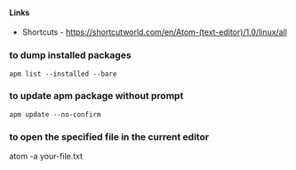 #### Links

- Shortcuts - https://shortcutworld.com/en/Atom-(text-editor)/1.0/linux/all

### to dump installed packages

```
apm list --installed --bare
```

### to update apm package without prompt
```
apm update --no-confirm
```
### to open the specified file in the current editor

atom -a your-file.txt
